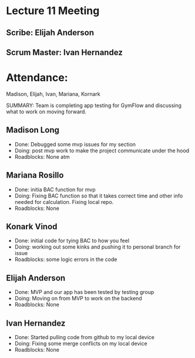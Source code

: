 # Lecture 11 Meeting

## Scribe: Elijah Anderson
## Scrum Master: Ivan Hernandez 
# Attendance:
Madison, Elijah, Ivan, Mariana, Kornark

SUMMARY: Team is completing app testing for GymFlow and discussing what to work on moving forward.

## Madison Long
- Done: Debugged some mvp issues for my section
- Doing: post mvp work to make the project communicate under the hood
- Roadblocks: None atm


## Mariana Rosillo
- Done: initia BAC function for mvp
- Doing: Fixing BAC function so that it takes correct time and other info needed for calculation. Fixing local repo.
- Roadblocks: None

## Konark Vinod
- Done: initial code for tying BAC to how you feel
- Doing: working out some kinks and pushing it to personal branch for issue
- Roadblocks: some logic errors in the code

## Elijah Anderson
- Done: MVP and our app has been tested by testing group
- Doing: Moving on from MVP to work on the backend
- Roadblocks: None

## Ivan Hernandez
- Done: Started pulling code from github to my local device
- Doing: Fixing some merge conflicts on my local device
- Roadblocks: None
